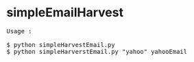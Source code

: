 simpleEmailHarvest
==================

<pre>
Usage :

$ python simpleHarvestEmail.py <keyword> <db-name>
$ python simpleHarverstEmail.py "yahoo" yahooEmail
</pre>
